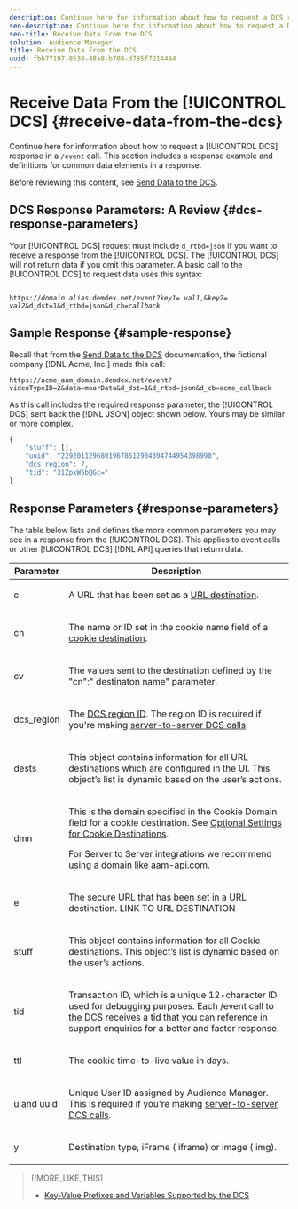```yaml
---
description: Continue here for information about how to request a DCS response in a /event call. This section includes a response example and definitions for common data elements in a response.
seo-description: Continue here for information about how to request a DCS response in a /event call. This section includes a response example and definitions for common data elements in a response.
seo-title: Receive Data From the DCS
solution: Audience Manager
title: Receive Data From the DCS
uuid: fbb77197-8530-48a8-b708-d785f7214494
---
```


# Receive Data From the [!UICONTROL DCS] {#receive-data-from-the-dcs}

Continue here for information about how to request a [!UICONTROL DCS] response in a `/event` call. This section includes a response example and definitions for common data elements in a response.

Before reviewing this content, see [Send Data to the DCS](../../../api/dcs-intro/dcs-event-calls/dcs-url-send.md#concept_9F6C569C1E444002ADF2A43516A9F284).

## DCS Response Parameters: A Review {#dcs-response-parameters}

Your [!UICONTROL DCS] request must include `d_rtbd=json` if you want to receive a response from the [!UICONTROL DCS]. The [!UICONTROL DCS] will not return data if you omit this parameter. A basic call to the [!UICONTROL DCS] to request data uses this syntax:

<pre><code>
https://<i>domain alias</i>.demdex.net/event?<i>key1</i>= <i>val1</i>,&<i>key2</i>= <i>val2</i>&d_dst=1&d_rtbd=json&d_cb=<i>callback</i>
</code></pre>

## Sample Response {#sample-response}

Recall that from the [Send Data to the DCS](../../../api/dcs-intro/dcs-event-calls/dcs-url-send.md#concept_9F6C569C1E444002ADF2A43516A9F284) documentation, the fictional company [!DNL Acme, Inc.] made this call:

`https://acme_aam_domain.demdex.net/event?videoTypeID=2&data=moarData&d_dst=1&d_rtbd=json&d_cb=acme_callback`

As this call includes the required response parameter, the [!UICONTROL DCS] sent back the [!DNL JSON] object shown below. Yours may be similar or more complex.

```js
{
    "stuff": [],
    "uuid": "22920112968019678612904394744954398990",
    "dcs_region": 7,
    "tid": "31ZpxW5bQGc="
}
```

## Response Parameters {#response-parameters}

The table below lists and defines the more common parameters you may see in a response from the [!UICONTROL DCS]. This applies to event calls or other [!UICONTROL DCS] [!DNL API] queries that return data.

<table id="table_7D12E6454E7D4AADB05E829ABF7549E5"> 
 <thead> 
  <tr> 
   <th colname="col1" class="entry"> Parameter </th> 
   <th colname="col2" class="entry"> Description </th> 
  </tr> 
 </thead>
 <tbody> 
  <tr> 
   <td colname="col1"> <p> <span class="codeph"> c</span> </p> </td> 
   <td colname="col2"> <p>A URL that has been set as a <a href="../../../features/destinations/manage-destinations.md#concept_51842672DFA943EA982B363E74D42DF8"> URL destination</a>. </p> </td> 
  </tr> 
  <tr> 
   <td colname="col1"> <p> <span class="codeph"> cn</span> </p> </td> 
   <td colname="col2"> <p>The name or ID set in the cookie name field of a <a href="../../../features/destinations/manage-destinations.md#concept_2462AA1321984293A92CB174C41B3496"> cookie destination</a>. </p> </td> 
  </tr> 
  <tr> 
   <td colname="col1"> <p> <span class="codeph"> cv</span> </p> </td> 
   <td colname="col2"> <p>The values sent to the destination defined by the <span class="codeph">"cn":"<span class="varname"> destinaton name</span>" parameter.</span> </p> </td> 
  </tr> 
  <tr> 
   <td colname="col1"> <p> <span class="codeph"> dcs_region</span> </p> </td> 
   <td colname="col2"> <p>The <a href="../../../api/dcs-intro/dcs-api-reference/dcs-regions.md#concept_01C1E017A6694D1EAF9BF65BFFA54091"> DCS region ID</a>. The region ID is required if you're making <a href="../../../api/dcs-intro/dcs-s2s/dcs-s2s-calls.md#concept_57686178E4174EE1A952E0E51BC8A52C"> server-to-server DCS calls</a>. </p> </td> 
  </tr> 
  <tr> 
   <td colname="col1"> <p> <span class="codeph"> dests</span> </p> </td> 
   <td colname="col2"> <p>This object contains information for all URL destinations which are configured in the UI. This object’s list is dynamic based on the user’s actions. </p> </td> 
  </tr> 
  <tr> 
   <td colname="col1"> <p> <span class="codeph"> dmn</span> </p> </td> 
   <td colname="col2"> <p>This is the domain specified in the <span class="wintitle"> Cookie Domain</span> field for a cookie destination. See <a href="../../../features/destinations/manage-destinations.md#concept_DEF2E47F31D44BDA936BBB45EA5B136D"> Optional Settings for Cookie Destinations</a>. </p> <p>For <span class="wintitle"> Server to Server</span> integrations we recommend using a domain like <span class="codeph"> aam-api.com</span>. </p> </td> 
  </tr> 
  <tr> 
   <td colname="col1"> <p> <span class="codeph"> e</span> </p> </td> 
   <td colname="col2"> <p>The secure URL that has been set in a URL destination. 
     <draft-comment>
       LINK TO URL DESTINATION 
     </draft-comment> </p> </td> 
  </tr> 
  <tr> 
   <td colname="col1"> <p> <span class="codeph"> stuff</span> </p> </td> 
   <td colname="col2"> <p>This object contains information for all <span class="wintitle"> Cookie</span> destinations. This object’s list is dynamic based on the user’s actions. </p> </td> 
  </tr> 
  <tr> 
   <td colname="col1"> <p> <span class="codeph"> tid</span> </p> </td> 
   <td colname="col2"> <p>Transaction ID, which is a unique 12-character ID used for debugging purposes. Each /event call to the <span class="wintitle"> DCS</span> receives a tid that you can reference in support enquiries for a better and faster response. </p> </td> 
  </tr> 
  <tr> 
   <td colname="col1"> <p> <span class="codeph"> ttl</span> </p> </td> 
   <td colname="col2"> <p>The cookie time-to-live value in days. </p> </td> 
  </tr> 
  <tr> 
   <td colname="col1"> <p> <span class="codeph"> u</span> and <span class="codeph"> uuid</span> </p> </td> 
   <td colname="col2"> <p>Unique User ID assigned by <span class="keyword"> Audience Manager.</span> This is required if you're making <a href="../../../api/dcs-intro/dcs-s2s/dcs-s2s-calls.md#concept_57686178E4174EE1A952E0E51BC8A52C"> server-to-server DCS calls</a>. </p> </td> 
  </tr> 
  <tr> 
   <td colname="col1"> <p> <span class="codeph"> y</span> </p> </td> 
   <td colname="col2"> <p>Destination type, <span class="keyword"> iFrame</span> (<span class="codeph"> iframe</span>) or image (<span class="codeph"> img</span>). </p> </td> 
  </tr> 
 </tbody> 
</table>

>[!MORE_LIKE_THIS]
>
>* [Key-Value Prefixes and Variables Supported by the DCS](../../../api/dcs-intro/dcs-api-reference/dcs-keys.md#concept_5ACDD7D09D0441A6AC26F7D345CD19D5)
